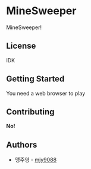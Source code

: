 # MineSweeper
MineSweeper!



## License

IDK



## Getting Started

You need a web browser to play



## Contributing

**No!**



## Authors

- 맹주영 - [mjy9088](https://github.com/mjy9088)

